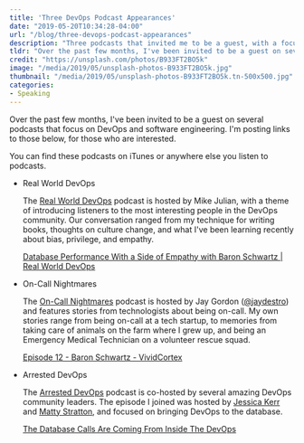 ```yaml
---
title: 'Three DevOps Podcast Appearances'
date: "2019-05-20T10:34:28-04:00"
url: "/blog/three-devops-podcast-appearances"
description: "Three podcasts that invited me to be a guest, with a focus on DevOps and software engineering."
tldr: "Over the past few months, I've been invited to be a guest on several podcasts that focus on DevOps and software engineering. This article has brief descriptions and links to the episodes, for those who are interested."
credit: "https://unsplash.com/photos/B933FT2BO5k"
image: "/media/2019/05/unsplash-photos-B933FT2BO5k.jpg"
thumbnail: "/media/2019/05/unsplash-photos-B933FT2BO5k.tn-500x500.jpg"
categories:
- Speaking
---
```

Over the past few months, I've been invited to be a guest on several podcasts that focus on DevOps and software engineering.
I'm posting links to those below, for those who are interested.
<!--more-->

You can find these podcasts on iTunes or anywhere else you listen to podcasts.

* Real World DevOps

    The [Real World DevOps](https://www.realworlddevops.com/) podcast is hosted by Mike Julian, with a theme of introducing listeners to the most interesting people in the DevOps community.
    Our conversation ranged from my technique for writing books, thoughts on culture change, and what I've been learning recently about bias, privilege, and empathy.

    [Database Performance With a Side of Empathy with Baron Schwartz | Real World DevOps](https://www.realworlddevops.com/episodes/database-performance-with-a-side-of-empathy-with-baron-schwartz)

* On-Call Nightmares

    The [On-Call Nightmares](https://oncallnightmares.podomatic.com/) podcast is hosted by Jay Gordon ([@jaydestro](https://twitter.com/jaydestro)) and features stories from technologists about being on-call.
    My own stories range from being on-call at a tech startup, to memories from taking care of animals on the farm where I grew up, and being an Emergency Medical Technician on a volunteer rescue squad.

    [Episode 12 - Baron Schwartz - VividCortex](https://www.podomatic.com/podcasts/oncallnightmares/episodes/2019-02-21T08_36_16-08_00)

* Arrested DevOps

    The [Arrested DevOps](https://www.arresteddevops.com/) podcast is co-hosted by several amazing DevOps community leaders.
    The episode I joined was hosted by [Jessica Kerr](https://twitter.com/jessitron) and [Matty Stratton](https://twitter.com/mattstratton), and focused on bringing DevOps to the database.

    [The Database Calls Are Coming From Inside The DevOps](https://www.arresteddevops.com/devops-database/)
